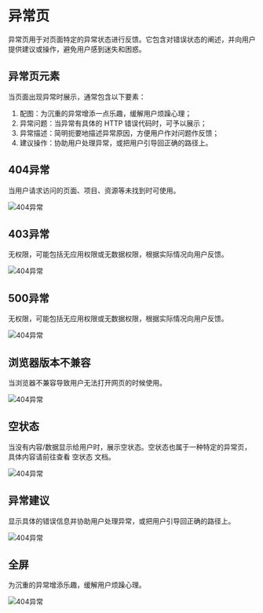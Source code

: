# 异常页

异常页用于对页面特定的异常状态进行反馈。它包含对错误状态的阐述，并向用户提供建议或操作，避免用户感到迷失和困惑。

## 异常页元素

当页面出现异常时展示，通常包含以下要素：

 1. 配图：为沉重的异常增添一点乐趣，缓解用户烦躁心理；
 2. 异常问题：当异常有具体的 HTTP 错误代码时，可予以展示；
 3. 异常描述：简明扼要地描述异常原因，方便用户作对问题作反馈；
 4. 建议操作：协助用户处理异常，或把用户引导回正确的路径上。

## 404异常
当用户请求访问的页面、项目、资源等未找到时可使用。

![404异常](resource:assets/img/error/1.png)

## 403异常
无权限，可能包括无应用权限或无数据权限，根据实际情况向用户反馈。

![404异常](resource:assets/img/error/2.png)

## 500异常
无权限，可能包括无应用权限或无数据权限，根据实际情况向用户反馈。

![404异常](resource:assets/img/error/3.png)

## 浏览器版本不兼容
当浏览器不兼容导致用户无法打开网页的时候使用。

![404异常](resource:assets/img/error/4.png)

## 空状态
当没有内容/数据显示给用户时，展示空状态。空状态也属于一种特定的异常页，具体内容请前往查看 空状态 文档。

![404异常](resource:assets/img/error/5.png)

## 异常建议
显示具体的错误信息并协助用户处理异常，或把用户引导回正确的路径上。

![404异常](resource:assets/img/error/6.png)

## 全屏
为沉重的异常增添乐趣，缓解用户烦躁心理。

![404异常](resource:assets/img/error/7.png)